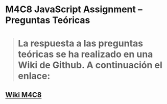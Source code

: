 # M4C8 JavaScript Assignment – Preguntas Teóricas

> # La respuesta a las preguntas teóricas se ha realizado en una Wiki de Github. A continuación el enlace:

## [Wiki M4C8](https://github.com/jfvelez2/M4C8_JS_checkpoint-8/wiki)
